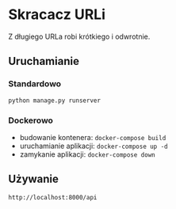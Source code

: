 # Skracacz URLi

Z długiego URLa robi krótkiego i odwrotnie.

## Uruchamianie

### Standardowo
`python manage.py runserver`

### Dockerowo
- budowanie kontenera: `docker-compose build`
- uruchamianie aplikacji: `docker-compose up -d`
- zamykanie aplikacji: `docker-compose down`

## Używanie
`http://localhost:8000/api`